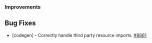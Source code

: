 ### Improvements

## Bug Fixes

- [codegen] - Correctly handle third party resource imports.
  [#8861](https://github.com/pulumi/pulumi/pull/8861)
